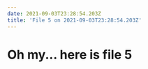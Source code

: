```yaml
---
date: 2021-09-03T23:28:54.203Z
title: 'File 5 on 2021-09-03T23:28:54.203Z'
---
```

# Oh my... here is file 5
